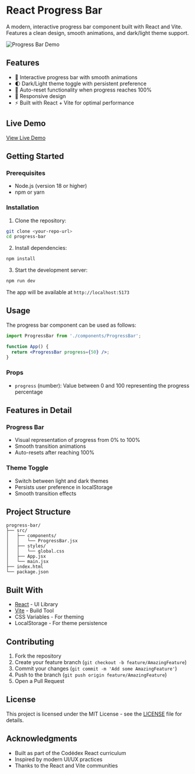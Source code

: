 # React Progress Bar

A modern, interactive progress bar component built with React and Vite. Features a clean design, smooth animations, and dark/light theme support.

![Progress Bar Demo](./src/assets/demo.gif)

## Features

- 🎯 Interactive progress bar with smooth animations
- 🌓 Dark/Light theme toggle with persistent preference
- 🔄 Auto-reset functionality when progress reaches 100%
- 📱 Responsive design
- ⚡ Built with React + Vite for optimal performance

## Live Demo

[View Live Demo](#) <!-- Add your deployment URL when available -->

## Getting Started

### Prerequisites

- Node.js (version 18 or higher)
- npm or yarn

### Installation

1. Clone the repository:

```bash
git clone <your-repo-url>
cd progress-bar
```

2. Install dependencies:

```bash
npm install
```

3. Start the development server:

```bash
npm run dev
```

The app will be available at `http://localhost:5173`

## Usage

The progress bar component can be used as follows:

```jsx
import ProgressBar from './components/ProgressBar';

function App() {
  return <ProgressBar progress={50} />;
}
```

### Props

- `progress` (number): Value between 0 and 100 representing the progress percentage

## Features in Detail

### Progress Bar

- Visual representation of progress from 0% to 100%
- Smooth transition animations
- Auto-resets after reaching 100%

### Theme Toggle

- Switch between light and dark themes
- Persists user preference in localStorage
- Smooth transition effects

## Project Structure

```
progress-bar/
├── src/
│   ├── components/
│   │   └── ProgressBar.jsx
│   ├── styles/
│   │   └── global.css
│   ├── App.jsx
│   └── main.jsx
├── index.html
└── package.json
```

## Built With

- [React](https://reactjs.org/) - UI Library
- [Vite](https://vitejs.dev/) - Build Tool
- CSS Variables - For theming
- LocalStorage - For theme persistence

## Contributing

1. Fork the repository
2. Create your feature branch (`git checkout -b feature/AmazingFeature`)
3. Commit your changes (`git commit -m 'Add some AmazingFeature'`)
4. Push to the branch (`git push origin feature/AmazingFeature`)
5. Open a Pull Request

## License

This project is licensed under the MIT License - see the [LICENSE](LICENSE) file for details.

## Acknowledgments

- Built as part of the Codédex React curriculum
- Inspired by modern UI/UX practices
- Thanks to the React and Vite communities
